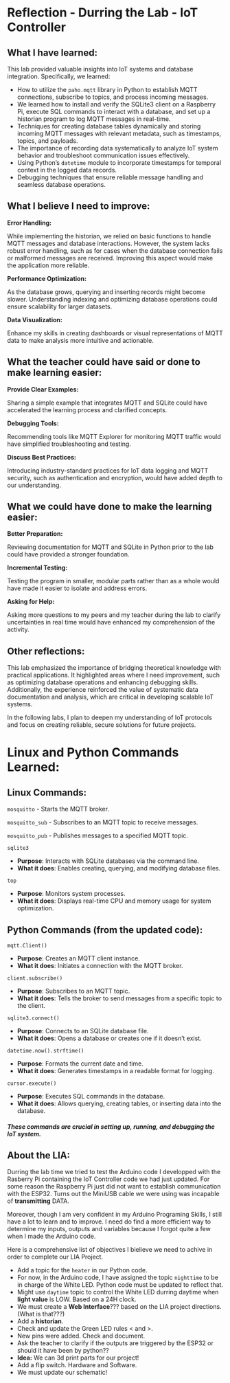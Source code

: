 
# Reflection - Durring the Lab - IoT Controller

## What I have learned: 

This lab provided valuable insights into IoT systems and database integration. Specifically, we learned:

* How to utilize the `paho.mqtt` library in Python to establish MQTT connections, subscribe to topics, and process incoming messages.
* We learned how to install and verify the SQLite3 client on a Raspberry Pi, execute SQL commands to interact with a database, and set up a historian program to log MQTT messages in real-time. 
* Techniques for creating database tables dynamically and storing incoming MQTT messages with relevant metadata, such as timestamps, topics, and payloads.
* The importance of recording data systematically to analyze IoT system behavior and troubleshoot communication issues effectively.
* Using Python’s `datetime` module to incorporate timestamps for temporal context in the logged data records.
* Debugging techniques that ensure reliable message handling and seamless database operations.

## What I believe I need to improve: 

__Error Handling:__

While implementing the historian, we relied on basic functions to handle MQTT messages and database interactions. However, the system lacks robust error handling, such as for cases when the database connection fails or malformed messages are received. Improving this aspect would make the application more reliable.

__Performance Optimization:__

As the database grows, querying and inserting records might become slower. Understanding indexing and optimizing database operations could ensure scalability for larger datasets.

__Data Visualization:__

Enhance my skills in creating dashboards or visual representations of MQTT data to make analysis more intuitive and actionable.

## What the teacher could have said or done to make learning easier: 

__Provide Clear Examples:__

Sharing a simple example that integrates MQTT and SQLite could have accelerated the learning process and clarified concepts.

__Debugging Tools:__

Recommending tools like MQTT Explorer for monitoring MQTT traffic would have simplified troubleshooting and testing.

__Discuss Best Practices:__

Introducing industry-standard practices for IoT data logging and MQTT security, such as authentication and encryption, would have added depth to our understanding.

## What we could have done to make the learning easier: 

__Better Preparation:__

Reviewing documentation for MQTT and SQLite in Python prior to the lab could have provided a stronger foundation.

__Incremental Testing:__

Testing the program in smaller, modular parts rather than as a whole would have made it easier to isolate and address errors.

__Asking for Help:__

Asking more questions to my peers and my teacher during the lab to clarify uncertainties in real time would have enhanced my comprehension of the activity.

## Other reflections: 

This lab emphasized the importance of bridging theoretical knowledge with practical applications. It highlighted areas where I need improvement, such as optimizing database operations and enhancing debugging skills. Additionally, the experience reinforced the value of systematic data documentation and analysis, which are critical in developing scalable IoT systems.

In the following labs, I plan to deepen my understanding of IoT protocols and focus on creating reliable, secure solutions for future projects.

# Linux and Python Commands Learned:

## Linux Commands:
`mosquitto` - Starts the MQTT broker.

`mosquitto_sub` - Subscribes to an MQTT topic to receive messages.

`mosquitto_pub` - Publishes messages to a specified MQTT topic.

`sqlite3` 
 - **Purpose**: Interacts with SQLite databases via the command line.
 - **What it does**: Enables creating, querying, and modifying database files.

`top`
 - **Purpose**: Monitors system processes.
 - **What it does**: Displays real-time CPU and memory usage for system optimization.

## Python Commands (from the updated code):

`mqtt.Client()`
 - **Purpose**: Creates an MQTT client instance.
 - **What it does**: Initiates a connection with the MQTT broker.

`client.subscribe()`
 - **Purpose**: Subscribes to an MQTT topic.
 - **What it does**: Tells the broker to send messages from a specific topic to the client.

`sqlite3.connect()`
 - **Purpose**: Connects to an SQLite database file.
 - **What it does**: Opens a database or creates one if it doesn’t exist.

`datetime.now().strftime()`
 - **Purpose**: Formats the current date and time.
 - **What it does**: Generates timestamps in a readable format for logging.

`cursor.execute()`
- **Purpose**: Executes SQL commands in the database.
- **What it does**: Allows querying, creating tables, or inserting data into the database.


##### These commands are crucial in setting up, running, and debugging the IoT system.

## About the LIA:

Durring the lab time we tried to test the Arduino code I developped with the Rasberry Pi containing the IoT Controller code we had just updated. For some reason the Raspberry Pi just did not want to establish communication with the ESP32. Turns out the MiniUSB cable we were using was incapable of __transmitting__ DATA. 

Moreover, though I am very confident in my Arduino Programing Skills, I still have a lot to learn and to improve. I need do find a more efficient way to determine my inputs, outputs and variables because I forgot quite a few when I made the Arduino code.

Here is a comprehensive list of objectives I bielieve we need to achive in order to complete our LIA Project.

* Add a topic for the `heater` in our Python code.
* For now, in the Arduino code, I have assigned the topic `nighttime` to be in charge of the White LED. Python code must be updated to reflect that.
* Might use `daytime` topic to control the White LED durring daytime when __light value__ is LOW. Based on a 24H clock.
* We must create a __Web Interface__??? based on the LIA project directions. (What is that???)
* Add a __historian__.
* Check and update the Green LED rules < and >.
* New pins were added. Check and document.
* Ask the teacher to clarify if the outputs are triggered by the ESP32 or should it have been by python??
* **Idea:** We can 3d print parts for our project!
* Add a flip switch. Hardware and Software.
* We must update our schematic!
